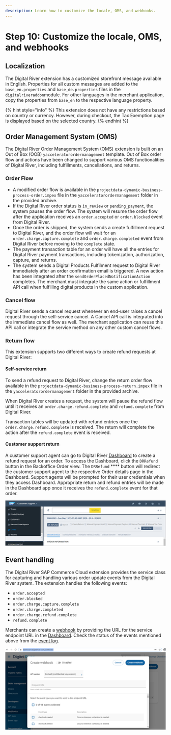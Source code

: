 ```yaml
---
description: Learn how to customize the locale, OMS, and webhooks.
---
```


# Step 10: Customize the locale, OMS, and webhooks

## Localization

The Digital River extension has a customized storefront message available in English. Properties for all custom messages are added to the `base_en.properties` and `base_de.properties` files in the `digitalriveraddon`module. For other languages in the merchant application, copy the properties from `base_en` to the respective language property.

{% hint style="info" %}
This extension does not have any restrictions based on country or currency. However, during checkout, the Tax Exemption page is displayed based on the selected country.
{% endhint %}

## Order Management System (OMS)&#x20;

The Digital River Order Management System (OMS) extension is built on an Out of Box (OOB) `yacceleratorordermanagement` template. Out of Box order flow and actions have been changed to support various OMS functionalities of Digital River, including fulfillments, cancellations, and returns.

### Order Flow

* A modified order flow is available in the `projectdata-dynamic-business-process-order.impex` file in the `yacceleratorordermanagement` folder in the provided archive.
* If the Digital River order status is `in_review` or `pending_payment`, the system pauses the order flow. The system will resume the order flow after the application receives an `order.accepted` or `order.blocked` event from Digital River.
* Once the order is shipped, the system sends a create fulfillment request to Digital River, and the order flow will wait for an `order.charge.capture.complete` and `order.charge.completed` event from Digital River before moving to the `complete` state.
* The payment transaction table for an order will have all the entries for Digital River payment transactions, including tokenization, authorization, capture, and returns.
* The system sends a Digital Products Fulfilment request to Digital River immediately after an order confirmation email is triggered. A new action has been integrated after the `sendOrderPlacedNotificationAction` completes. The merchant must integrate the same action or fulfillment API call when fulfilling digital products in the custom application.

### Cancel flow

Digital River sends a cancel request whenever an end-user raises a cancel request through the self-service cancel. A Cancel API call is integrated into the immediate cancel flow as well. The merchant application can reuse this API call or integrate the service method on any other custom cancel flows.

### Return flow

This extension supports two different ways to create refund requests at Digital River:

#### Self-service return

To send a refund request to Digital River, change the return order flow available in the `projectdata-dynamic-business-process-return.impex` file in the `yacceleratorordermanagement` folder in the provided archive.

When Digital River creates a request, the system will pause the refund flow until it receives an `order.charge.refund.complete` and `refund.complete` from Digital River.

Transaction tables will be updated with refund entries once the `order.charge.refund.complete` is received. The return will complete the action after the `refund.complete` event is received.

#### Customer support return

A customer support agent can go to Digital River [Dashboard](https://dashboard.digitalriver.com/login) to create a refund request for an order. To access the Dashboard, click the `DRRefund` button in the Backoffice Order view. The `DRRefund` **** button will redirect the customer support agent to the respective Order details page in the Dashboard. Support agents will be prompted for their user credentials when they access Dashboard. Appropriate return and refund entries will be made in the Dashboard app once it receives the  `refund.complete` event for that order.

![](../.gitbook/assets/11DRRefund.png)

## Event handling

The Digital River SAP Commerce Cloud extension provides the service class for capturing and handling various order update events from the Digital River system. The extension handles the following events:

* `order.accepted`
* `order.blocked`
* `order.charge.capture.complete`
* `order.charge.completed`
* `order.charge.refund.complete`
* `refund.complete`

Merchants can create a [webhook](https://docs.digitalriver.com/digital-river-api/dashboard/developers/webhooks/creating-a-webhook) by providing the URL for the service endpoint URL in the [Dashboard](https://dashboard.digitalriver.com). Check the status of the events mentioned above from the [event log](https://docs.digitalriver.com/digital-river-api/dashboard/developers/event-logs).

![](../.gitbook/assets/10CreateWebhook.png)

